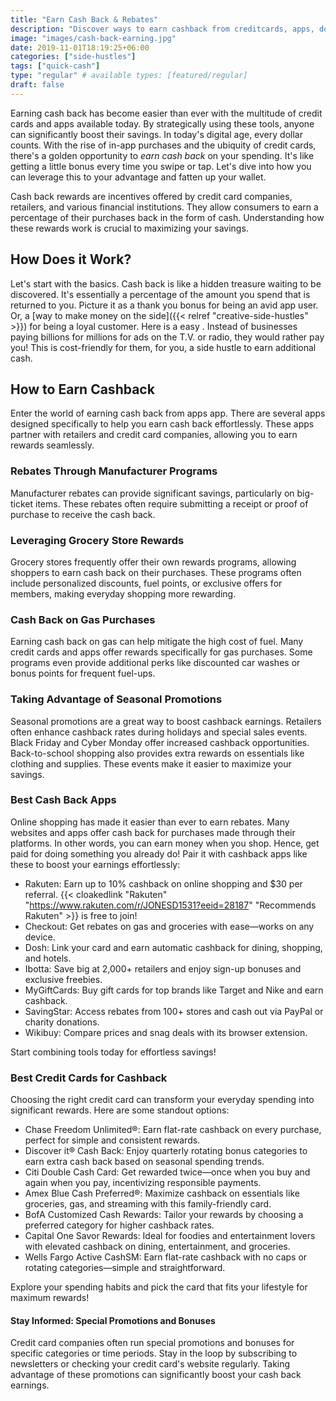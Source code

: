 ```yaml
---
title: "Earn Cash Back & Rebates"
description: "Discover ways to earn cashback from creditcards, apps, downloads, and shopping sprees. Find ways to earn rewards, coupons, rebates, incentives and more."
image: "images/cash-back-earning.jpg"
date: 2019-11-01T18:19:25+06:00
categories: ["side-hustles"]
tags: ["quick-cash"]
type: "regular" # available types: [featured/regular]
draft: false
---
```


Earning cash back has become easier than ever with the multitude of credit cards and apps available today. By strategically using these tools, anyone can significantly boost their savings. In today's digital age, every dollar counts. With the rise of in-app purchases and the ubiquity of credit cards, there's a golden opportunity to *earn cash back* on your spending. It's like getting a little bonus every time you swipe or tap. Let's dive into how you can leverage this to your advantage and fatten up your wallet.

Cash back rewards are incentives offered by credit card companies, retailers, and various financial institutions. They allow consumers to earn a percentage of their purchases back in the form of cash. Understanding how these rewards work is crucial to maximizing your savings.

## How Does it Work?

Let's start with the basics. Cash back is like a hidden treasure waiting to be discovered. It's essentially a percentage of the amount you spend that is returned to you. Picture it as a thank you bonus for being an avid app user. Or, a [way to make money on the side]({{< relref "creative-side-hustles" >}}) for being a loyal customer. Here is a easy . Instead of businesses paying billions for millions for ads on the T.V. or radio, they would rather pay you! This is cost-friendly for them, for you, a side hustle to earn additional cash.

## How to Earn Cashback

Enter the world of earning cash back from apps app. There are several apps designed specifically to help you earn cash back effortlessly. These apps partner with retailers and credit card companies, allowing you to earn rewards seamlessly.

### Rebates Through Manufacturer Programs

Manufacturer rebates can provide significant savings, particularly on big-ticket items. These rebates often require submitting a receipt or proof of purchase to receive the cash back.

### Leveraging Grocery Store Rewards

Grocery stores frequently offer their own rewards programs, allowing shoppers to earn cash back on their purchases. These programs often include personalized discounts, fuel points, or exclusive offers for members, making everyday shopping more rewarding.

### Cash Back on Gas Purchases

Earning cash back on gas can help mitigate the high cost of fuel. Many credit cards and apps offer rewards specifically for gas purchases. Some programs even provide additional perks like discounted car washes or bonus points for frequent fuel-ups.

### Taking Advantage of Seasonal Promotions

Seasonal promotions are a great way to boost cashback earnings. Retailers often enhance cashback rates during holidays and special sales events. Black Friday and Cyber Monday offer increased cashback opportunities. Back-to-school shopping also provides extra rewards on essentials like clothing and supplies. These events make it easier to maximize your savings.

### Best Cash Back Apps

Online shopping has made it easier than ever to earn rebates. Many websites and apps offer cash back for purchases made through their platforms. In other words, you can earn money when you shop. Hence, get paid for doing something you already do! Pair it with cashback apps like these to boost your earnings effortlessly:

* Rakuten: Earn up to 10% cashback on online shopping and $30 per referral. {{< cloakedlink "Rakuten" "https://www.rakuten.com/r/JONESD1531?eeid=28187" "Recommends Rakuten" >}} is free to join!
* Checkout: Get rebates on gas and groceries with ease—works on any device.
* Dosh: Link your card and earn automatic cashback for dining, shopping, and hotels.
* Ibotta: Save big at 2,000+ retailers and enjoy sign-up bonuses and exclusive freebies.
* MyGiftCards: Buy gift cards for top brands like Target and Nike and earn cashback.
* SavingStar: Access rebates from 100+ stores and cash out via PayPal or charity donations.
* Wikibuy: Compare prices and snag deals with its browser extension.

Start combining tools today for effortless savings!

### Best Credit Cards for Cashback

Choosing the right credit card can transform your everyday spending into significant rewards. Here are some standout options:

* Chase Freedom Unlimited®: Earn flat-rate cashback on every purchase, perfect for simple and consistent rewards.
* Discover it® Cash Back: Enjoy quarterly rotating bonus categories to earn extra cash back based on seasonal spending trends.
* Citi Double Cash Card: Get rewarded twice—once when you buy and again when you pay, incentivizing responsible payments.
* Amex Blue Cash Preferred®: Maximize cashback on essentials like groceries, gas, and streaming with this family-friendly card.
* BofA Customized Cash Rewards: Tailor your rewards by choosing a preferred category for higher cashback rates.
* Capital One Savor Rewards: Ideal for foodies and entertainment lovers with elevated cashback on dining, entertainment, and groceries.
* Wells Fargo Active CashSM: Earn flat-rate cashback with no caps or rotating categories—simple and straightforward.

Explore your spending habits and pick the card that fits your lifestyle for maximum rewards!

#### Stay Informed: Special Promotions and Bonuses

Credit card companies often run special promotions and bonuses for specific categories or time periods. Stay in the loop by subscribing to newsletters or checking your credit card's website regularly. Taking advantage of these promotions can significantly boost your cash back earnings.
